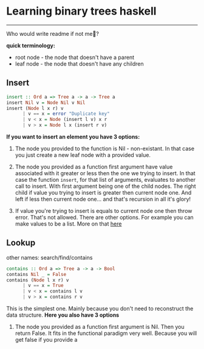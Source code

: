 # Learning binary trees haskell
---

Who would write readme if not me:deciduous_tree:?

**quick terminology:**
- root node - the node that doesn't have a parent
- leaf node - the node that doesn't have any children


## Insert

```haskell
insert :: Ord a => Tree a -> a -> Tree a
insert Nil v = Node Nil v Nil
insert (Node l x r) v
      | v == x = error "Duplicate key"
      | v < x = Node (insert l v) x r
      | v > x = Node l x (insert r v)
```
**If you want to insert an element you have 3 options:**
1. The node you provided to the function is Nil - non-existant.
In that case you just create a new leaf node with a provided value.

2. The node you provided as a function first argument have value associated with it greater or less then the one we trying to insert.
In that case the function `insert`, for that list of arguments, evaluates to another call to insert. With first argument being one of the child nodes. The right child if value you trying to insert is greater then current node one. And left if less then current node one... and that's recursion in all it's glory!

3. If value you're trying to insert is equals to current node one then throw error. That's not allowed. There are other options. For example you can make values to be a list.
More on that [here](https://stackoverflow.com/questions/300935/are-duplicate-keys-allowed-in-the-definition-of-binary-search-trees)


## Lookup
other names: search/find/contains
```haskell
contains :: Ord a => Tree a -> a -> Bool
contains Nil _ = False
contains (Node l x r) v
      | v == x = True
      | v < x = contains l v
      | v > x = contains r v
```
This is the simplest one. Mainly because you don't need to reconstruct the data structure.
**Here you also have 3 options**
1. The node you provided as a function first argument is Nil. Then you return False. It fits in the functional paradigm very well. Because you will get false if you provide a
